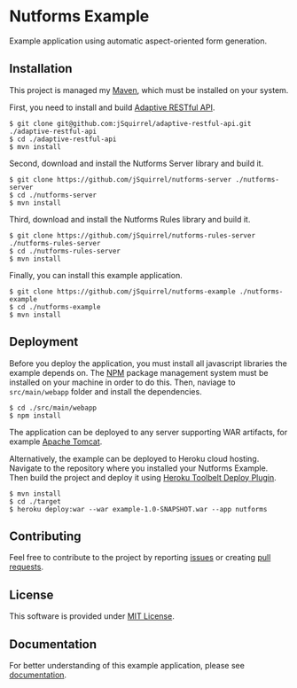 # Nutforms Example

Example application using automatic aspect-oriented form generation.

## Installation

This project is managed my [Maven](http://maven.apache.org), which must
be installed on your system.

First, you need to install and build [Adaptive RESTful API](https://travis-ci.org/jSquirrel/adaptive-restful-api).

```
$ git clone git@github.com:jSquirrel/adaptive-restful-api.git ./adaptive-restful-api
$ cd ./adaptive-restful-api
$ mvn install
```

Second, download and install the Nutforms Server library and build it.

```
$ git clone https://github.com/jSquirrel/nutforms-server ./nutforms-server
$ cd ./nutforms-server
$ mvn install
```

Third, download and install the Nutforms Rules library and build it.

```
$ git clone https://github.com/jSquirrel/nutforms-rules-server ./nutforms-rules-server
$ cd ./nutforms-rules-server
$ mvn install
```

Finally, you can install this example application.

```
$ git clone https://github.com/jSquirrel/nutforms-example ./nutforms-example
$ cd ./nutforms-example
$ mvn install
```

## Deployment

Before you deploy the application, you must install all javascript libraries the example depends on.
The [NPM](https://www.npmjs.com) package management system must be installed on your machine in order to do this.
Then, naviage to `src/main/webapp` folder and install the dependencies.

```
$ cd ./src/main/webapp
$ npm install
```

The application can be deployed to any server supporting WAR artifacts,
for example [Apache Tomcat](http://tomcat.apache.org).

Alternatively, the example can be deployed to Heroku cloud hosting.
Navigate to the repository where you installed your Nutforms Example.
Then build the project and deploy it using
[Heroku Toolbelt Deploy Plugin](https://devcenter.heroku.com/articles/war-deployment#deployment-with-the-heroku-toolbelt).

```
$ mvn install
$ cd ./target
$ heroku deploy:war --war example-1.0-SNAPSHOT.war --app nutforms
```

## Contributing

Feel free to contribute to the project by reporting [issues](https://github.com/jSquirrel/nutforms-example/issues)
or creating [pull requests](https://github.com/jSquirrel/nutforms-example/pulls).

## License

This software is provided under [MIT License](https://opensource.org/licenses/MIT).

## Documentation

For better understanding of this example application,
please see [documentation](https://github.com/jSquirrel/nutforms-example/tree/master/docs/en/index.md).
